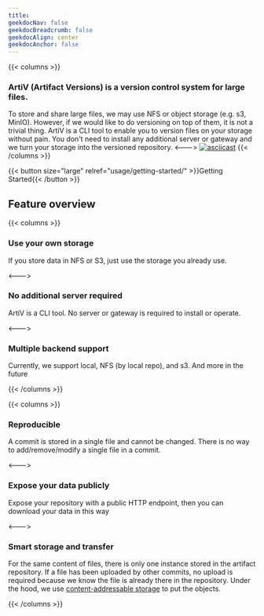 ```yaml
---
title: 
geekdocNav: false
geekdocBreadcrumb: false
geekdocAlign: center
geekdocAnchor: false
---
```


{{< columns >}}
### ArtiV (Artifact Versions) is a version control system for large files.

To store and share large files, we may use NFS or object storage (e.g. s3, MinIO). However, if we would like to do versioning on top of them, it is not a trivial thing. ArtiV is a CLI tool to enable you to version files on your storage without pain. You don't need to install any additional server or gateway and we turn your storage into the versioned repository.
<--->
[![asciicast](https://asciinema.org/a/XP7AWyrCszebm1KuF3PcYfnRK.svg)](https://asciinema.org/a/XP7AWyrCszebm1KuF3PcYfnRK?autoplay=1)
{{< /columns >}}

{{< button size="large" relref="usage/getting-started/" >}}Getting Started{{< /button >}}

## Feature overview

{{< columns >}}

### Use your own storage

If you store data in NFS or S3, just use the storage you already use.

<--->

### No additional server required

ArtiV is a CLI tool. No server or gateway is required to install or operate.



<--->

### Multiple backend support

Currently, we support local, NFS (by local repo), and s3. And more in the future

{{< /columns >}}

{{< columns >}}

### Reproducible

A commit is stored in a single file and cannot be changed. There is no way to add/remove/modify a single file in a commit.

<--->

### Expose your data publicly

Expose your repository with a public HTTP endpoint, then you can download your data in this way



<--->

### Smart storage and transfer

For the same content of files, there is only one instance stored in the artifact repository. If a file has been uploaded by other commits, no upload is required because we know the file is already there in the repository. Under the hood, we use [content-addressable storage](https://en.wikipedia.org/wiki/Content-addressable_storage) to put the objects.

{{< /columns >}}
